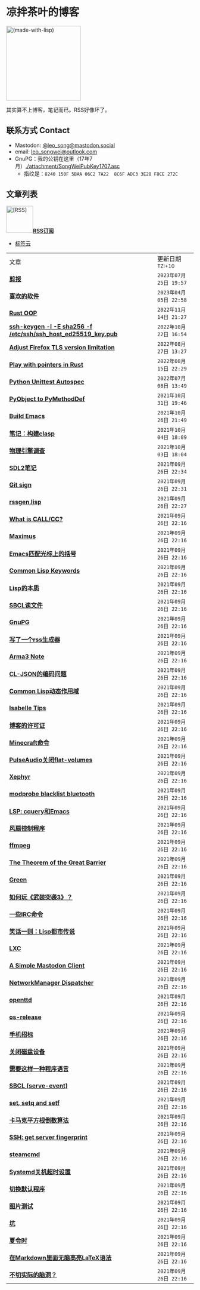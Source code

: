 凉拌茶叶的博客
==============

<img src="./attachment/lisplogo_fancy_256.png" alt="(made-with-lisp)" width="200"/>

其实算不上博客，笔记而已。RSS好像坏了。

## 联系方式 Contact

* Mastodon: [@leo_song@mastodon.social](https://mastodon.social/@leo_song)
* email: leo_songwei@outlook.com
* GnuPG：我的公钥在这里（17年7月）[./attachment/SongWeiPubKey1707.asc](https://raw.githubusercontent.com/leosongwei/blog/master/attachment/SongWeiPubKey1707.asc)
  - 指纹是：`8240 150F 5BAA 06C2 7A22  8C6F ADC3 3E28 F8CE 272C`

文章列表
--------

<a href="https://github.com/leosongwei/blog/raw/master/rss.xml"><img src="./attachment/rss.jpg" alt="[RSS]" width="72"/>**RSS订阅**</a>

* [标签云](./tags.md)

<table><tbody>
<tr><td>文章</td><td>更新日期<sup>TZ:+10</sup></td></tr>
<tr><td>
<a href="./剪报.md">
<b>剪报</b>
</a></td>
<td><code>2023年07月25日 19:57</code></td>
</tr>
<tr><td>
<a href="./02_favorite_software.md">
<b>喜欢的软件</b>
</a></td>
<td><code>2023年04月05日 22:58</code></td>
</tr>
<tr><td>
<a href="./rust_oop.md">
<b>Rust OOP</b>
</a></td>
<td><code>2022年11月14日 21:27</code></td>
</tr>
<tr><td>
<a href="./ssh_key.md">
<b>ssh-keygen -l -E sha256 -f /etc/ssh/ssh_host_ed25519_key.pub</b>
</a></td>
<td><code>2022年10月22日 16:54</code></td>
</tr>
<tr><td>
<a href="./firefox_tls_version_limitation.md">
<b>Adjust Firefox TLS version limitation</b>
</a></td>
<td><code>2022年08月27日 13:27</code></td>
</tr>
<tr><td>
<a href="./rust_play_with_pointer.md">
<b>Play with pointers in Rust</b>
</a></td>
<td><code>2022年08月15日 22:29</code></td>
</tr>
<tr><td>
<a href="./python_autospec.md">
<b>Python Unittest Autospec</b>
</a></td>
<td><code>2022年07月08日 13:49</code></td>
</tr>
<tr><td>
<a href="./PyObject_to_PyMethodDef.md">
<b>PyObject to PyMethodDef</b>
</a></td>
<td><code>2021年10月31日 19:46</code></td>
</tr>
<tr><td>
<a href="./build_emacs.md">
<b>Build Emacs</b>
</a></td>
<td><code>2021年10月26日 21:49</code></td>
</tr>
<tr><td>
<a href="./build-clasp.md">
<b>笔记：构建clasp</b>
</a></td>
<td><code>2021年10月04日 18:09</code></td>
</tr>
<tr><td>
<a href="./physics_engines_investigations.md">
<b>物理引擎调查</b>
</a></td>
<td><code>2021年10月03日 18:04</code></td>
</tr>
<tr><td>
<a href="./sdl2_notes.md">
<b>SDL2笔记</b>
</a></td>
<td><code>2021年09月26日 22:34</code></td>
</tr>
<tr><td>
<a href="./git_sign.md">
<b>Git sign</b>
</a></td>
<td><code>2021年09月26日 22:31</code></td>
</tr>
<tr><td>
<a href="./rssgen.lisp.md">
<b>rssgen.lisp</b>
</a></td>
<td><code>2021年09月26日 22:27</code></td>
</tr>
<tr><td>
<a href="./00_what_is_call_cc.md">
<b>What is CALL/CC?</b>
</a></td>
<td><code>2021年09月26日 22:16</code></td>
</tr>
<tr><td>
<a href="./01_maximus.md">
<b>Maximus</b>
</a></td>
<td><code>2021年09月26日 22:16</code></td>
</tr>
<tr><td>
<a href="./03_emacs_matching_parens_ON_cursor.md">
<b>Emacs匹配光标上的括号</b>
</a></td>
<td><code>2021年09月26日 22:16</code></td>
</tr>
<tr><td>
<a href="./04_common_lisp_keywords.md">
<b>Common Lisp Keywords</b>
</a></td>
<td><code>2021年09月26日 22:16</code></td>
</tr>
<tr><td>
<a href="./05_essence_of_lisp.md">
<b>Lisp的本质</b>
</a></td>
<td><code>2021年09月26日 22:16</code></td>
</tr>
<tr><td>
<a href="./06_sbcl_reading_file.md">
<b>SBCL读文件</b>
</a></td>
<td><code>2021年09月26日 22:16</code></td>
</tr>
<tr><td>
<a href="./07_gpg.md">
<b>GnuPG</b>
</a></td>
<td><code>2021年09月26日 22:16</code></td>
</tr>
<tr><td>
<a href="./08_rss.md">
<b>写了一个rss生成器</b>
</a></td>
<td><code>2021年09月26日 22:16</code></td>
</tr>
<tr><td>
<a href="./Arma3_scripting_note.md">
<b>Arma3 Note</b>
</a></td>
<td><code>2021年09月26日 22:16</code></td>
</tr>
<tr><td>
<a href="./CL-JSON的编码问题.md">
<b>CL-JSON的编码问题</b>
</a></td>
<td><code>2021年09月26日 22:16</code></td>
</tr>
<tr><td>
<a href="./CommonLisp动态作用域.md">
<b>Common Lisp动态作用域</b>
</a></td>
<td><code>2021年09月26日 22:16</code></td>
</tr>
<tr><td>
<a href="./Isabelle.md">
<b>Isabelle Tips</b>
</a></td>
<td><code>2021年09月26日 22:16</code></td>
</tr>
<tr><td>
<a href="./LICENSE.md">
<b>博客的许可证</b>
</a></td>
<td><code>2021年09月26日 22:16</code></td>
</tr>
<tr><td>
<a href="./Minecraft命令.md">
<b>Minecraft命令</b>
</a></td>
<td><code>2021年09月26日 22:16</code></td>
</tr>
<tr><td>
<a href="./PulseAudio关闭flat-volumes.md">
<b>PulseAudio关闭flat-volumes</b>
</a></td>
<td><code>2021年09月26日 22:16</code></td>
</tr>
<tr><td>
<a href="./Xephyr.md">
<b>Xephyr</b>
</a></td>
<td><code>2021年09月26日 22:16</code></td>
</tr>
<tr><td>
<a href="./blacklist_bluetooth.md">
<b>modprobe blacklist bluetooth</b>
</a></td>
<td><code>2021年09月26日 22:16</code></td>
</tr>
<tr><td>
<a href="./cquery.md">
<b>LSP: cquery和Emacs</b>
</a></td>
<td><code>2021年09月26日 22:16</code></td>
</tr>
<tr><td>
<a href="./fan.md">
<b>风扇控制程序</b>
</a></td>
<td><code>2021年09月26日 22:16</code></td>
</tr>
<tr><td>
<a href="./ffmpeg.md">
<b>ffmpeg</b>
</a></td>
<td><code>2021年09月26日 22:16</code></td>
</tr>
<tr><td>
<a href="./great_barrier.md">
<b>The Theorem of the Great Barrier</b>
</a></td>
<td><code>2021年09月26日 22:16</code></td>
</tr>
<tr><td>
<a href="./green.md">
<b>Green</b>
</a></td>
<td><code>2021年09月26日 22:16</code></td>
</tr>
<tr><td>
<a href="./how_to_play_arma3.md">
<b>如何玩《武装突袭3》？</b>
</a></td>
<td><code>2021年09月26日 22:16</code></td>
</tr>
<tr><td>
<a href="./irc-commands.md">
<b>一些IRC命令</b>
</a></td>
<td><code>2021年09月26日 22:16</code></td>
</tr>
<tr><td>
<a href="./legendary_lisper.md">
<b>笑话一则：Lisp都市传说</b>
</a></td>
<td><code>2021年09月26日 22:16</code></td>
</tr>
<tr><td>
<a href="./lxc.md">
<b>LXC</b>
</a></td>
<td><code>2021年09月26日 22:16</code></td>
</tr>
<tr><td>
<a href="./mastodon_client.md">
<b>A Simple Mastodon Client</b>
</a></td>
<td><code>2021年09月26日 22:16</code></td>
</tr>
<tr><td>
<a href="./networkmanager-dispatcher.md">
<b>NetworkManager Dispatcher</b>
</a></td>
<td><code>2021年09月26日 22:16</code></td>
</tr>
<tr><td>
<a href="./openttd.md">
<b>openttd</b>
</a></td>
<td><code>2021年09月26日 22:16</code></td>
</tr>
<tr><td>
<a href="./os-release.md">
<b>os-release</b>
</a></td>
<td><code>2021年09月26日 22:16</code></td>
</tr>
<tr><td>
<a href="./phone_requirement.md">
<b>手机招标</b>
</a></td>
<td><code>2021年09月26日 22:16</code></td>
</tr>
<tr><td>
<a href="./poweroff_disk.md">
<b>关闭磁盘设备</b>
</a></td>
<td><code>2021年09月26日 22:16</code></td>
</tr>
<tr><td>
<a href="./requirement_of_programming_language.md">
<b>需要这样一种程序语言</b>
</a></td>
<td><code>2021年09月26日 22:16</code></td>
</tr>
<tr><td>
<a href="./sbcl_serve-event.md">
<b>SBCL (serve-event)</b>
</a></td>
<td><code>2021年09月26日 22:16</code></td>
</tr>
<tr><td>
<a href="./set-setf-setq.md">
<b>set, setq and setf</b>
</a></td>
<td><code>2021年09月26日 22:16</code></td>
</tr>
<tr><td>
<a href="./sqrt.md">
<b>卡马克平方根倒数算法</b>
</a></td>
<td><code>2021年09月26日 22:16</code></td>
</tr>
<tr><td>
<a href="./ssh-fingerprint.md">
<b>SSH: get server fingerprint</b>
</a></td>
<td><code>2021年09月26日 22:16</code></td>
</tr>
<tr><td>
<a href="./steamcmd.md">
<b>steamcmd</b>
</a></td>
<td><code>2021年09月26日 22:16</code></td>
</tr>
<tr><td>
<a href="./systemd_timeout.md">
<b>Systemd关机超时设置</b>
</a></td>
<td><code>2021年09月26日 22:16</code></td>
</tr>
<tr><td>
<a href="./切换默认程序.md">
<b>切换默认程序</b>
</a></td>
<td><code>2021年09月26日 22:16</code></td>
</tr>
<tr><td>
<a href="./图片测试.md">
<b>图片测试</b>
</a></td>
<td><code>2021年09月26日 22:16</code></td>
</tr>
<tr><td>
<a href="./坑.md">
<b>坑</b>
</a></td>
<td><code>2021年09月26日 22:16</code></td>
</tr>
<tr><td>
<a href="./夏令时.md">
<b>夏令时</b>
</a></td>
<td><code>2021年09月26日 22:16</code></td>
</tr>
<tr><td>
<a href="./无脑高亮LaTeX语法.md">
<b>在Markdown里面无脑高亮LaTeX语法</b>
</a></td>
<td><code>2021年09月26日 22:16</code></td>
</tr>
<tr><td>
<a href="./脑洞.md">
<b>不切实际的脑洞？</b>
</a></td>
<td><code>2021年09月26日 22:16</code></td>
</tr>
</tbody></table>